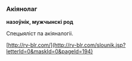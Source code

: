 ### Акіянолаг
**назоўнік, мужчынскі род**

Спецыяліст па акіяналогіі.

<a rel="author">[http://rv-blr.com/](http://rv-blr.com/slounik.jsp?letterId=0&maskId=0&pageId=194)</a>
